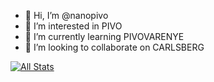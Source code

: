 - 👋 Hi, I’m @nanopivo
- 👀 I’m interested in PIVO
- 🌱 I’m currently learning PIVOVARENYE
- 💞️ I’m looking to collaborate on CARLSBERG

[![All Stats](https://github-readme-stats.vercel.app/api?username=nanopivo&show_icons=true&include_all_commits=true&count_private=true&hide=contribs&private=true)](https://github-readme-stats.vercel.app/api?username=nanopivo&show_icons=true&include_all_commits=true&count_private=true&hide=contribs)


